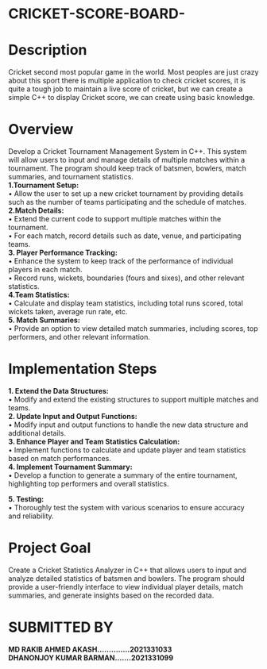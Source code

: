 # CRICKET-SCORE-BOARD-
# Description

Cricket second most popular game in the world. Most peoples are just 
crazy about this sport there is multiple application to check cricket scores, 
it is quite a tough job to maintain a live score of cricket, but we can create 
a simple C++ to display Cricket score, we can create using 
basic knowledge.

# Overview

Develop a Cricket Tournament Management System in C++. This system 
will allow users to input and manage details of multiple matches within 
a tournament. The program should keep track of batsmen, bowlers, 
match summaries, and tournament statistics.<br>
**1.Tournament Setup:**<br>
• Allow the user to set up a new cricket tournament by 
providing details such as the number of teams participating 
and the schedule of matches.<br>
**2.Match Details:**<br>
• Extend the current code to support multiple matches within 
the tournament.<br>
• For each match, record details such as date, venue, and 
participating teams.<br>
**3. Player Performance Tracking:**<br>
• Enhance the system to keep track of the performance of 
individual players in each match.<br>
• Record runs, wickets, boundaries (fours and sixes), and other 
relevant statistics.<br>
**4.Team Statistics:**<br>
• Calculate and display team statistics, including total runs 
scored, total wickets taken, average run rate, etc.<br>
**5. Match Summaries:**<br>
• Provide an option to view detailed match summaries, 
including scores, top performers, and other relevant 
information.<br>

# Implementation Steps

**1. Extend the Data Structures:**<br>
• Modify and extend the existing structures to support multiple 
matches and teams.<br>
**2. Update Input and Output Functions:**<br>
• Modify input and output functions to handle the new data 
structure and additional details.<br>
**3. Enhance Player and Team Statistics Calculation:**<br>
• Implement functions to calculate and update player and team 
statistics based on match performances.<br>
**4. Implement Tournament Summary:**<br>
• Develop a function to generate a summary of the entire 
tournament, highlighting top performers and overall 
statistics.<br>

**5. Testing:**<br>
• Thoroughly test the system with various scenarios to ensure 
accuracy and reliability.<br>

# Project Goal
Create a Cricket Statistics Analyzer in C++ that allows users to input and 
analyze detailed statistics of batsmen and bowlers. The program should 
provide a user-friendly interface to view individual player details, match 
summaries, and generate insights based on the recorded data.

# SUBMITTED BY
**MD RAKIB AHMED AKASH…………..2021331033**<br>
**DHANONJOY KUMAR BARMAN…….2021331099**
